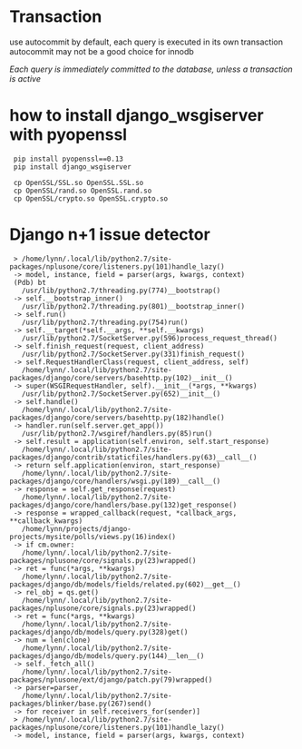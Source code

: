 # Transaction
use autocommit by default, each query is executed in its own transaction
autocommit may not be a good choice for innodb

_Each query is immediately committed to the database, unless a transaction is active_


# how to install django_wsgiserver with pyopenssl
     pip install pyopenssl==0.13
     pip install django_wsgiserver
   
     cp OpenSSL/SSL.so OpenSSL.SSL.so
     cp OpenSSL/rand.so OpenSSL.rand.so
     cp OpenSSL/crypto.so OpenSSL.crypto.so

# Django n+1 issue detector
     > /home/lynn/.local/lib/python2.7/site-packages/nplusone/core/listeners.py(101)handle_lazy()
     -> model, instance, field = parser(args, kwargs, context)
     (Pdb) bt
       /usr/lib/python2.7/threading.py(774)__bootstrap()
     -> self.__bootstrap_inner()
       /usr/lib/python2.7/threading.py(801)__bootstrap_inner()
     -> self.run()
       /usr/lib/python2.7/threading.py(754)run()
     -> self.__target(*self.__args, **self.__kwargs)
       /usr/lib/python2.7/SocketServer.py(596)process_request_thread()
     -> self.finish_request(request, client_address)
       /usr/lib/python2.7/SocketServer.py(331)finish_request()
     -> self.RequestHandlerClass(request, client_address, self)
       /home/lynn/.local/lib/python2.7/site-packages/django/core/servers/basehttp.py(102)__init__()
     -> super(WSGIRequestHandler, self).__init__(*args, **kwargs)
       /usr/lib/python2.7/SocketServer.py(652)__init__()
     -> self.handle()
       /home/lynn/.local/lib/python2.7/site-packages/django/core/servers/basehttp.py(182)handle()
     -> handler.run(self.server.get_app())
       /usr/lib/python2.7/wsgiref/handlers.py(85)run()
     -> self.result = application(self.environ, self.start_response)
       /home/lynn/.local/lib/python2.7/site-packages/django/contrib/staticfiles/handlers.py(63)__call__()
     -> return self.application(environ, start_response)
       /home/lynn/.local/lib/python2.7/site-packages/django/core/handlers/wsgi.py(189)__call__()
     -> response = self.get_response(request)
       /home/lynn/.local/lib/python2.7/site-packages/django/core/handlers/base.py(132)get_response()
     -> response = wrapped_callback(request, *callback_args, **callback_kwargs)
       /home/lynn/projects/django-projects/mysite/polls/views.py(16)index()
     -> if cm.owner:
       /home/lynn/.local/lib/python2.7/site-packages/nplusone/core/signals.py(23)wrapped()
     -> ret = func(*args, **kwargs)
       /home/lynn/.local/lib/python2.7/site-packages/django/db/models/fields/related.py(602)__get__()
     -> rel_obj = qs.get()
       /home/lynn/.local/lib/python2.7/site-packages/nplusone/core/signals.py(23)wrapped()
     -> ret = func(*args, **kwargs)
       /home/lynn/.local/lib/python2.7/site-packages/django/db/models/query.py(328)get()
     -> num = len(clone)
       /home/lynn/.local/lib/python2.7/site-packages/django/db/models/query.py(144)__len__()
     -> self._fetch_all()
       /home/lynn/.local/lib/python2.7/site-packages/nplusone/ext/django/patch.py(79)wrapped()
     -> parser=parser,
       /home/lynn/.local/lib/python2.7/site-packages/blinker/base.py(267)send()
     -> for receiver in self.receivers_for(sender)]
     > /home/lynn/.local/lib/python2.7/site-packages/nplusone/core/listeners.py(101)handle_lazy()
     -> model, instance, field = parser(args, kwargs, context)
